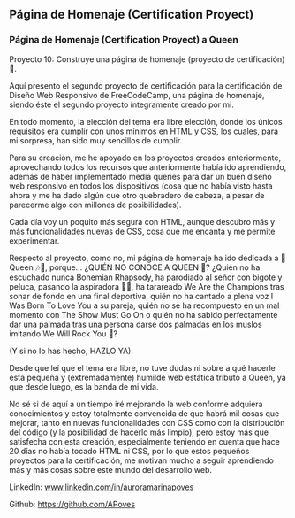 ## Página de Homenaje (Certification Proyect)

### Página de Homenaje (Certification Proyect) a Queen



Proyecto 10: Construye una página de homenaje (proyecto de certificación) 🎯. 


Aquí presento el segundo proyecto de certificación para la certificación de Diseño Web Responsivo de FreeCodeCamp, una página de homenaje, siendo éste el segundo proyecto íntegramente creado por mi.

En todo momento, la elección del tema era libre elección, donde los únicos requisitos era cumplir con unos mínimos en HTML y CSS, los cuales, para mi sorpresa, han sido muy sencillos de cumplir.

Para su creación, me he apoyado en los proyectos creados anteriormente, aprovechando todos los recursos que anteriormente había ido aprendiendo, además de haber implementado media queries para dar un buen diseño web responsivo en todos los dispositivos (cosa que no había visto hasta ahora y me ha dado algún que otro quebradero de cabeza, a pesar de parecerme algo con millones de posibilidades).

Cada día voy un poquito más segura con HTML, aunque descubro más y más funcionalidades nuevas de CSS, cosa que me encanta y me permite experimentar.


Respecto al proyecto, como no, mi página de homenaje ha ido dedicada a 🎤 Queen 🎶🥸, porque...
¿QUIÉN NO CONOCE A QUEEN 👀? ¿Quién no ha escuchado nunca Bohemian Rhapsody, ha parodiado al señor con bigote y peluca, pasando la aspiradora 👯‍♀️, ha tarareado We Are the Champions tras sonar de fondo en una final deportiva, quién no ha cantado a plena voz I Was Born To Love You a su pareja, quién no se ha recompuesto en un mal momento con The Show Must Go On o quién no ha sabido perfectamente dar una palmada tras una persona darse dos palmadas en los muslos imitando We Will Rock You 🎸?

(Y si no lo has hecho, HAZLO YA).

Desde que leí que el tema era libre, no tuve dudas ni sobre a qué hacerle esta pequeña y (extremadamente) humilde web estática tributo a Queen, ya que desde luego, es la banda de mi vida.


No sé si de aquí a un tiempo iré mejorando la web conforme adquiera conocimientos y estoy totalmente convencida de que habrá mil cosas que mejorar, tanto en nuevas funcionalidades con CSS como con la distribución del código (y la posibilidad de hacerlo más limpio), pero estoy más que satisfecha con esta creación, especialmente teniendo en cuenta que hace 20 días no había tocado HTML ni CSS, por lo que estos pequeños proyectos para la certificación, me motivan mucho a seguir aprendiendo más y más cosas sobre este mundo del desarrollo web.



LinkedIn: www.linkedin.com/in/auroramarinapoves

Github: https://github.com/APoves
